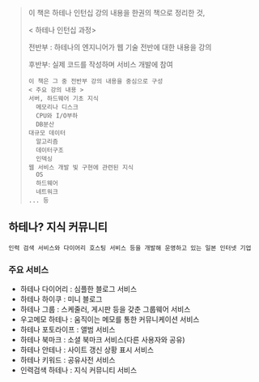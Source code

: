 > 이 책은 하테나 인턴십 강의 내용을 한권의 책으로 정리한 것,
>
> < 하테나 인턴십 과정>
>
> 전반부 : 하테나의 엔지니어가 웹 기술 전반에 대한 내용을 강의
>
> 후반부: 실제 코드를 작성하며 서비스 개발에 참여
>
> ```
> 이 책은 그 중 전반부 강의 내용을 중심으로 구성
> < 주요 강의 내용 >
> 서버, 하드웨어 기초 지식 
> 	메모리나 디스크
> 	CPU와 I/O부하
> 	DB분산 
> 대규모 데이터
> 	알고리즘
> 	데이터구조
> 	인덱싱
> 웹 서비스 개발 빛 구현에 관련된 지식 
> 	OS
> 	하드웨어
> 	네트워크 
> ... 등 
> ```



## 하테나? 지식 커뮤니티

```
인력 검색 서비스와 다이어리 호스팅 서비스 등을 개발해 운영하고 있는 일본 인터넷 기업
```

### 주요 서비스

- 하테나 다이어리 : 심플한 블로그 서비스
- 하테나 하이쿠 : 미니 블로그
- 하테나 그룹 : 스케줄러, 게시판 등을 갖춘 그룹웨어 서비스
- 우고메모 하테나 : 움직이는 메모를 통한 커뮤니케이션 서비스
- 하테나 포토라이프 : 앨범 서비스
- 하테나 북마크 : 소셜 북마크 서비스(다른 사용자와 공유)
- 하테나 안테나 : 사이트 갱신 상황 표시 서비스
- 하테나 키워드 : 공유사전 서비스
- 인력검색 하테나 : 지식 커뮤니티 서비스